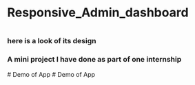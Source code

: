 # <h1> Responsive_Admin_dashboard<h1>
<h3>here is a look of its design</h3>
<h3> A mini project I have done as part of one internship</h3>
  # Demo of App
<a href="https://drive.google.com/drive/folders/1zjumpyeWYImsga3PzP8eBName43ogKZz?usp=sharing"></a>
 # Demo of App

